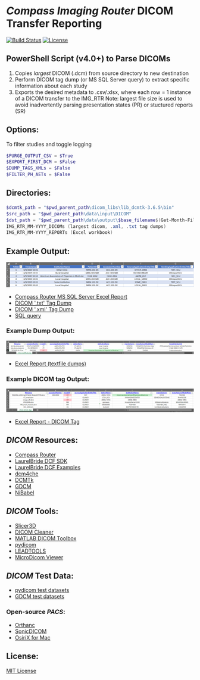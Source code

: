 # *Compass Imaging Router* DICOM Transfer Reporting

[![Build Status](https://travis-ci.com/github-pdx/dicom_router_parser.svg?branch=master)](https://travis-ci.com/github-pdx/dicom_router_parser)
[![License](https://img.shields.io/badge/license-MIT-blue.svg)](https://opensource.org/licenses/MIT)

## PowerShell Script (v4.0+) to Parse DICOMs
1. Copies *largest* DICOM (.dcm) from source directory to new destination
2. Perform DICOM tag dump (or MS SQL Server query) to extract specific information about each study
3. Exports the desired metadata to .csv/.xlsx, where each row = 1 instance of a DICOM transfer to the IMG_RTR
Note: largest file size is used to avoid inadvertently parsing presentation states (PR) or stuctured reports (SR)


## Options: 
To filter studies and toggle logging
```powershell
$PURGE_OUTPUT_CSV = $True
$EXPORT_FIRST_DCM = $False
$DUMP_TAGS_XMLs = $False
$FILTER_PH_AETs = $False
```

## Directories:
```powershell
$dcmtk_path = "$pwd_parent_path\dicom_libs\lib_dcmtk-3.6.5\bin"
$src_path = "$pwd_parent_path\data\input\DICOM"
$dst_path = "$pwd_parent_path\data\output\$base_filename$(Get-Month-Filename)"
IMG_RTR_MM-YYYY_DICOMs (largest dicom, .xml, .txt tag dumps)
IMG_RTR_MM-YYYY_REPORTs (Excel workbook)
```

## Example Output:
![Screenshot](https://github.com/github-pdx/dicom.router.parser/blob/master/img/excel_export_router.png)
* [Compass Router MS SQL Server Excel Report](https://github.com/github-pdx/dicom.router.parser/blob/master/data/examples/IMG_RTR_Transfers_06-09-19.xlsx)
* [DICOM '.txt' Tag Dump](https://github.com/github-pdx/dicom.router.parser/blob/master/data/examples/dicom_exports/9fe63f0a-d304-4a22-9e4b-f0ebe63f7f78.txt)
* [DICOM '.xml' Tag Dump](https://github.com/github-pdx/dicom.router.parser/blob/master/data/examples/dicom_exports/9fe63f0a-d304-4a22-9e4b-f0ebe63f7f78.xml)
* [SQL query](https://github.com/github-pdx/dicom.router.parser/blob/master/sql/select_query.sql)


### Example Dump Output:
![Screenshot](https://github.com/github-pdx/dicom.router.parser/blob/master/img/excel_report_txt_dump.png)
* [Excel Report (textfile dumps)](https://github.com/github-pdx/dicom.router.parser/blob/master/data/output/~dicom_textfile_dumps.xlsx)


### Example DICOM tag Output:
![Screenshot](https://github.com/github-pdx/dicom.router.parser/blob/master/img/excel_report_dicom.png)
* [Excel Report - DICOM Tag](https://github.com/github-pdx/dicom.router.parser/blob/master/data/output/~dicom_dicom_tags.xlsx)


## *DICOM* Resources:
* [Compass Router](http://www.laurelbridge.com/pdf/Compass-User-Manual.pdf)
* [LaurelBride DCF SDK](http://www.laurelbridge.com/products/dcf/)
* [LaurelBride DCF Examples](http://www.laurelbridge.com/docs/dcf34/ExampleDocs/)
* [dcm4che](https://dcm4che.atlassian.net/wiki/spaces/lib/overview)
* [DCMTk](https://dicom.offis.de/dcmtk.php.en#snapshot)
* [GDCM](https://github.com/malaterre/GDCM)
* [NiBabel](https://nipy.org/nibabel/)


## *DICOM* Tools:
* [Slicer3D](https://www.slicer.org/)
* [DICOM Cleaner](http://www.dclunie.com/pixelmed/software/webstart/DicomCleanerUsage.html)
* [MATLAB DICOM Toolbox](https://www.mathworks.com/help/images/scientific-file-formats.html)
* [pydicom](https://pydicom.github.io/pydicom/stable/index.html)
* [LEADTOOLS](https://www.leadtools.com/sdk/medical/pacs)
* [MicroDicom Viewer](https://www.microdicom.com/)


## *DICOM* Test Data:
* [pydicom test datasets](https://github.com/pydicom/pydicom/tree/master/pydicom/data/test_files)
* [GDCM test datasets](http://gdcm.sourceforge.net/wiki/index.php/Sample_DataSet)


### Open-source *PACS*:
* [Orthanc](https://www.orthanc-server.com/)
* [SonicDICOM](https://sonicdicom.com/)
* [OsiriX for Mac](https://www.osirix-viewer.com/resources/pacs/)


## License:
[MIT License](LICENSE)
